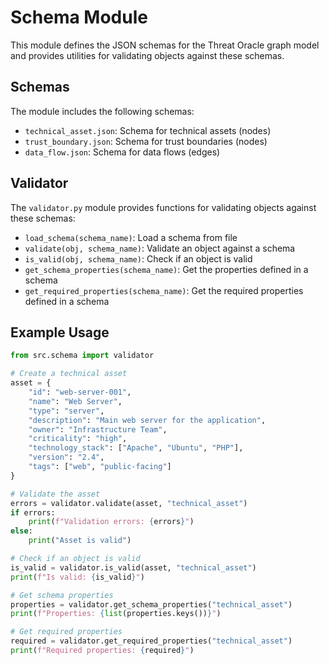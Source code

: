 # Schema Module

This module defines the JSON schemas for the Threat Oracle graph model and provides utilities for validating objects
against these schemas.

## Schemas

The module includes the following schemas:

- `technical_asset.json`: Schema for technical assets (nodes)
- `trust_boundary.json`: Schema for trust boundaries (nodes)
- `data_flow.json`: Schema for data flows (edges)

## Validator

The `validator.py` module provides functions for validating objects against these schemas:

- `load_schema(schema_name)`: Load a schema from file
- `validate(obj, schema_name)`: Validate an object against a schema
- `is_valid(obj, schema_name)`: Check if an object is valid
- `get_schema_properties(schema_name)`: Get the properties defined in a schema
- `get_required_properties(schema_name)`: Get the required properties defined in a schema

## Example Usage

```python
from src.schema import validator

# Create a technical asset
asset = {
    "id": "web-server-001",
    "name": "Web Server",
    "type": "server",
    "description": "Main web server for the application",
    "owner": "Infrastructure Team",
    "criticality": "high",
    "technology_stack": ["Apache", "Ubuntu", "PHP"],
    "version": "2.4",
    "tags": ["web", "public-facing"]
}

# Validate the asset
errors = validator.validate(asset, "technical_asset")
if errors:
    print(f"Validation errors: {errors}")
else:
    print("Asset is valid")

# Check if an object is valid
is_valid = validator.is_valid(asset, "technical_asset")
print(f"Is valid: {is_valid}")

# Get schema properties
properties = validator.get_schema_properties("technical_asset")
print(f"Properties: {list(properties.keys())}")

# Get required properties
required = validator.get_required_properties("technical_asset")
print(f"Required properties: {required}")
```
